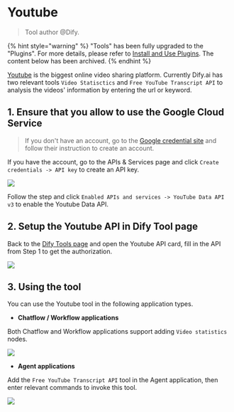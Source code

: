 # Youtube

> Tool author @Dify.

{% hint style="warning" %}
"Tools" has been fully upgraded to the "Plugins". For more details, please refer to [Install and Use Plugins](https://docs.dify.ai/plugins/quick-start/install-plugins). The content below has been archived.
{% endhint %}

[Youtube](https://www.youtube.com/) is the biggest online video sharing platform. Currently Dify.ai has two relevant tools `Video Statisctics` and `Free YouTube Transcript API` to analysis the videos' information by entering the url or keyword.  

## 1. Ensure that you allow to use the Google Cloud Service

> If you don't have an account, go to the [Google credential site](https://console.cloud.google.com/apis/credentials) and follow their instruction to create an account.

If you have the account, go to the APIs & Services page and click `Create credentials -> API key` to create an API key.

![](/img/en-google-api.jpg)

Follow the step and click `Enabled APIs and services -> YouTube Data API v3` to enable the Youtube Data API.

## 2. Setup the Youtube API in Dify Tool page

Back to the [Dify Tools page](https://cloud.dify.ai/tools) and open the Youtube API card, fill in the API from Step 1 to get the authorization.

![](/img/en-set-youtube-api.jpeg)

## 3. Using the tool

You can use the Youtube tool in the following application types.

* **Chatflow / Workflow applications**

Both Chatflow and Workflow applications support adding `Video statistics` nodes. 

![](https://assets-docs.dify.ai/dify-enterprise-mintlify/en/guides/tools/tool-configuration/abaa685d6ffa5fbb8c295869eecfd721.jpeg)

* **Agent applications**

Add the `Free YouTube Transcript API` tool in the Agent application, then enter relevant commands to invoke this tool.

![](https://assets-docs.dify.ai/dify-enterprise-mintlify/en/guides/tools/tool-configuration/a5dc28b46d00cb523268bf51399476b6.png)